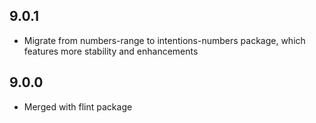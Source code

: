 ## 9.0.1

- Migrate from numbers-range to intentions-numbers package, which features more stability and enhancements

## 9.0.0

 - Merged with flint package
